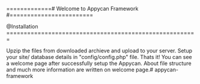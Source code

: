=============# Welcome to Appycan Framework #========================

@Installation =======================================================

Upzip the files from downloaded archieve and upload to your server.
Setup your site/ database details in "config/config.php" file.
Thats it!
You can see a welcome page after successfully setup the Appycan.
About file structure and much more information are written on welcome
page.# appycan-framework
